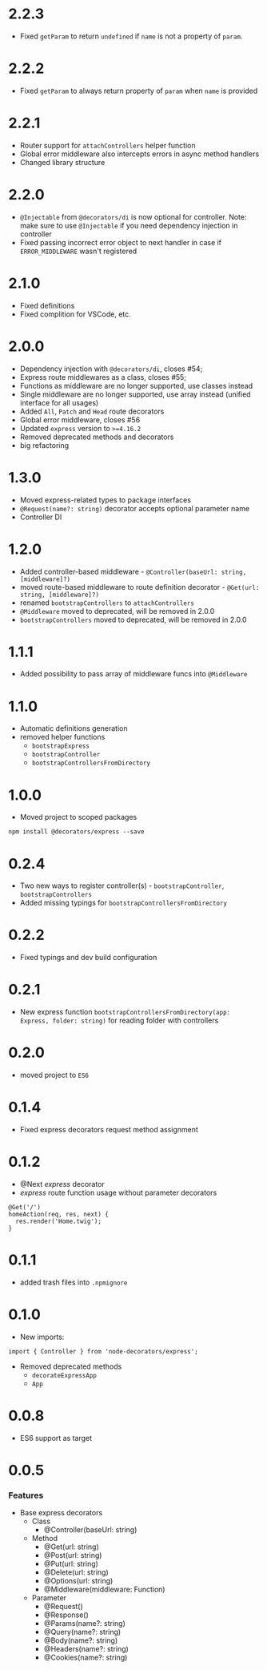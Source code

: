 # 2.2.3
* Fixed `getParam` to return `undefined` if `name` is not a property of `param`.

# 2.2.2
* Fixed `getParam` to always return property of `param` when `name` is provided

# 2.2.1
* Router support for `attachControllers` helper function
* Global error middleware also intercepts errors in async method handlers
* Changed library structure

# 2.2.0
* `@Injectable` from `@decorators/di` is now optional for controller.
Note: make sure to use `@Injectable` if you need dependency injection in controller
* Fixed passing incorrect error object to next handler in case if `ERROR_MIDDLEWARE` wasn't registered

# 2.1.0
* Fixed definitions
* Fixed complition for VSCode, etc.

# 2.0.0
* Dependency injection with `@decorators/di`, closes #54;
* Express route middlewares as a class, closes #55;
* Functions as middleware are no longer supported, use classes instead
* Single middleware are no longer supported, use array instead (unified interface for all usages)
* Added `All`, `Patch` and `Head` route decorators
* Global error middleware, closes #56
* Updated `express` version to `>=4.16.2`
* Removed deprecated methods and decorators
* big refactoring

# 1.3.0
* Moved express-related types to package interfaces
* `@Request(name?: string)` decorator accepts optional parameter name
* Controller DI

# 1.2.0
* Added controller-based middleware - `@Controller(baseUrl: string, [middleware]?)`
* moved route-based middleware to route definition decorator - `@Get(url: string, [middleware]?)`
* renamed `bootstrapControllers` to `attachControllers`
* `@Middleware` moved to deprecated, will be removed in 2.0.0
* `bootstrapControllers` moved to deprecated, will be removed in 2.0.0

# 1.1.1
* Added possibility to pass array of middleware funcs into `@Middleware`

# 1.1.0
* Automatic definitions generation
* removed helper functions
  * `bootstrapExpress`
  *  `bootstrapController`
  * `bootstrapControllersFromDirectory`

# 1.0.0
* Moved project to scoped packages
```
npm install @decorators/express --save
```

# 0.2.4
* Two new ways to register controller(s) - ```bootstrapController```, ```bootstrapControllers```
* Added missing typings for ```bootstrapControllersFromDirectory```

# 0.2.2
* Fixed typings and dev build configuration

# 0.2.1
* New express function `bootstrapControllersFromDirectory(app: Express, folder: string)` for reading folder with controllers

# 0.2.0
* moved project to `ES6`

# 0.1.4
* Fixed express decorators request method assignment

# 0.1.2
* @Next *express* decorator
* *express* route function usage without parameter decorators
```
@Get('/')
homeAction(req, res, next) {
  res.render('Home.twig');
}
```

# 0.1.1
* added trash files into `.npmignore`

# 0.1.0
* New imports:
```
import { Controller } from 'node-decorators/express';
```
  * Removed deprecated methods
    * `decorateExpressApp`
    * `App`

# 0.0.8
* ES6 support as target

# 0.0.5
### Features
* Base express decorators
  * Class
    * @Controller(baseUrl: string)
  * Method
    * @Get(url: string)
    * @Post(url: string)
    * @Put(url: string)
    * @Delete(url: string)
    * @Options(url: string)
    * @Middleware(middleware: Function)
  * Parameter
    * @Request()
    * @Response()
    * @Params(name?: string)
    * @Query(name?: string)
    * @Body(name?: string)
    * @Headers(name?: string)
    * @Cookies(name?: string)
